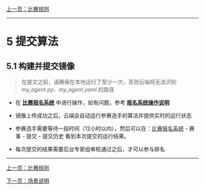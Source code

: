 [上一页：比赛规则](rules.md)

***
# 5 提交算法

## 5.1 构建并提交镜像

> 在提交之前，请确保在本地运行了至少一次，否则云端将无法识别 *my_agent.py*、*my_agent.yaml* 的路径

- 在 [**比赛报名系统**](https://race.carsmos.cn/) 中进行操作，如有问题，参考 [**报名系统操作说明**](signup.md#_82-提交流程)

<!-- - 在构建好镜像之后，**建议您在本地先进行测试**，确认无误后再提交到云端，启动镜像的参考命令如下：

```bash
docker run --gpus all --runtime=nvidia --net=host -it --shm-size=2g --memory=10g --name dora-oasis-container carsmos_dora:0.1 /bin/bash
``` -->

- 镜像上传成功之后，云端会自动运行参赛选手的算法并提供实时的运行状态

- 参赛选手需要等待一段时间（12小时以内），然后可以在：[比赛报名系统](https://race.carsmos.cn/) - 赛事 - 提交 - 提交历史 看到本次提交的运行结果。

- 每次提交的结果需要后台专家组审核通过之后，才可以参与排名

***

[上一页：比赛规则](rules.md)

[下一页：场景说明](scenarios.md)